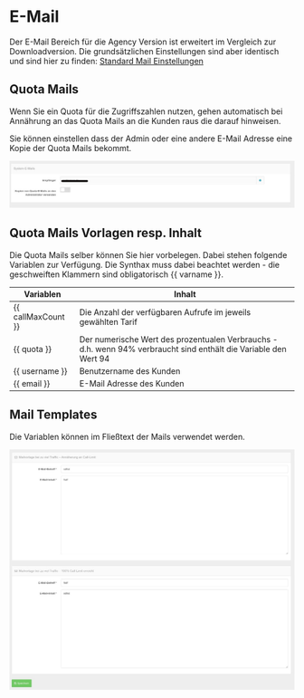 # E-Mail

Der E-Mail Bereich für die Agency Version ist erweitert im Vergleich zur Downloadversion. Die grundsätzlichen Einstellungen sind aber identisch und sind hier zu finden: [Standard Mail Einstellungen](../system-und-co/email.md) 

## Quota Mails

Wenn Sie ein Quota für die Zugriffszahlen nutzen, gehen automatisch bei Annährung an das Quota Mails an die Kunden raus die darauf hinweisen. 

Sie können einstellen dass der Admin oder eine andere E-Mail Adresse eine Kopie der Quota Mails bekommt.

![screenshot-2020.10.01-15_04_49-1601557489896 (1)](../assets/screenshot-2020.10.01-15_04_49-1601557489896%20(1).jpg)



## Quota Mails Vorlagen resp. Inhalt

Die Quota Mails selber können Sie hier vorbelegen. Dabei stehen folgende Variablen zur Verfügung. Die Synthax muss dabei beachtet werden - die geschweiften Klammern sind obligatorisch {{ varname }}.

| Variablen          | Inhalt                                                       |
| ------------------ | ------------------------------------------------------------ |
| {{ callMaxCount }} | Die Anzahl der verfügbaren Aufrufe im jeweils gewählten Tarif |
| {{ quota }}        | Der numerische Wert des prozentualen Verbrauchs - d.h. wenn 94% verbraucht sind enthält die Variable den Wert 94 |
| {{ username }}     | Benutzername des Kunden                                      |
| {{ email }}        | E-Mail Adresse des Kunden                                    |

## Mail Templates

Die Variablen können im Fließtext der Mails verwendet werden.



![screenshot-2020.10.01-15_29_43-1601558983189](../assets/screenshot-2020.10.01-15_29_43-1601558983189.jpg)

